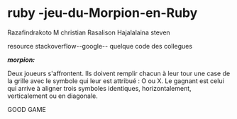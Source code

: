 
# ruby -jeu-du-Morpion-en-Ruby

Razafindrakoto M christian 
Rasalison Hajalalaina steven

resource stackoverflow--google--
quelque  code des collegues

***morpion:***

Deux joueurs s'affrontent. Ils doivent remplir chacun à leur tour une case de la grille avec le symbole qui leur est attribué : O ou X. Le gagnant est celui qui arrive à aligner trois symboles identiques, horizontalement, verticalement ou en diagonale.

GOOD GAME


